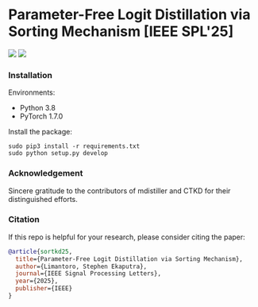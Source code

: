 # Parameter-Free Logit Distillation via Sorting Mechanism [IEEE SPL'25]
[![](https://img.shields.io/badge/arXiv-2508.16544-green.svg)](https://arxiv.org/abs/2508.16544) [![](https://img.shields.io/badge/paper-ieee.spl-red.svg)](https://ieeexplore.ieee.org/document/11141360)

### Installation

Environments:

- Python 3.8
- PyTorch 1.7.0

Install the package:

```
sudo pip3 install -r requirements.txt
sudo python setup.py develop
```

### Acknowledgement
Sincere gratitude to the contributors of mdistiller and CTKD for their distinguished efforts.

### Citation

If this repo is helpful for your research, please consider citing the paper:

```BibTeX
@article{sortkd25,
  title={Parameter-Free Logit Distillation via Sorting Mechanism},
  author={Limantoro, Stephen Ekaputra},
  journal={IEEE Signal Processing Letters},
  year={2025},
  publisher={IEEE}
}
```
